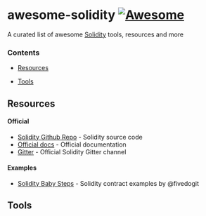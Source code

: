 # awesome-solidity [![Awesome](https://cdn.rawgit.com/sindresorhus/awesome/d7305f38d29fed78fa85652e3a63e154dd8e8829/media/badge.svg)](https://github.com/sindresorhus/awesome)

A curated list of awesome [Solidity](https://en.wikipedia.org/wiki/Solidity) tools, resources and more

### Contents

- [Resources](#resources)

- [Tools](#tools)


## Resources
#### Official
- [Solidity Github Repo](https://github.com/ethereum/solidity/) - Solidity source code
- [Official docs](http://solidity.readthedocs.io/en/latest/) - Official documentation
- [Gitter](https://gitter.im/ethereum/solidity/) - Official Solidity Gitter channel

#### Examples
- [Solidity Baby Steps](https://github.com/fivedogit/solidity-baby-steps) - Solidity contract examples by @fivedogit


## Tools
